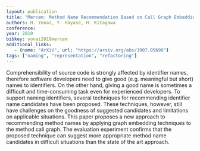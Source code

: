 ```yaml
---
layout: publication
title: "Mercem: Method Name Recommendation Based on Call Graph Embedding"
authors: H. Yonai, Y. Hayase, H. Kitagawa
conference: 
year: 2019
bibkey: yonai2019mercem
additional_links:
   - {name: "ArXiV", url: "https://arxiv.org/abs/1907.05690"}
tags: ["naming", "representation", "refactoring"]
---
```

Comprehensibility of source code is strongly affected by identifier names, therefore software developers need to give good (e.g. meaningful but short) names to identifiers. On the other hand, giving a good name is sometimes a difficult and time-consuming task even for experienced developers. To support naming identifiers, several techniques for recommending identifier name candidates have been proposed. These techniques, however, still have challenges on the goodness of suggested candidates and limitations on applicable situations. This paper proposes a new approach to recommending method names by applying graph embedding techniques to the method call graph. The evaluation experiment confirms that the proposed technique can suggest more appropriate method name candidates in difficult situations than the state of the art approach. 
